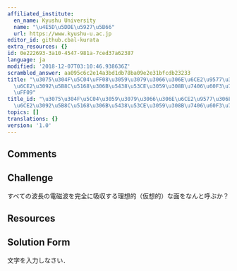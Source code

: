 ```yaml
---
affiliated_institute:
  en_name: Kyushu University
  name: "\u4E5D\u5DDE\u5927\u5B66"
  url: https://www.kyushu-u.ac.jp
editor_id: github.cbal-kurata
extra_resources: {}
id: 0e222693-3a10-4547-981a-7ced37a62387
language: ja
modified: '2018-12-07T03:10:46.938636Z'
scrambled_answer: aa095c6c2e14a3bd1db78ba09e2e31bfcdb23233
title: "\u3075\u304F\u5C04\uFF08\u3059\u3079\u3066\u306E\u6CE2\u9577\u306E\u96FB\u78C1\
  \u6CE2\u3092\u5B8C\u5168\u306B\u5438\u53CE\u3059\u308B\u7406\u60F3\u7684\u306A\u9762\
  \uFF09"
title_id: "\u3075\u304F\u5C04\u3059\u3079\u3066\u306E\u6CE2\u9577\u306E\u96FB\u78C1\
  \u6CE2\u3092\u5B8C\u5168\u306B\u5438\u53CE\u3059\u308B\u7406\u60F3\u7684\u306A\u9762"
topics: []
translations: {}
version: '1.0'
---
```


## Comments



## Challenge
すべての波長の電磁波を完全に吸収する理想的（仮想的）な面をなんと呼ぶか？


## Resources



## Solution Form
文字を入力しなさい．



